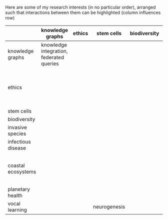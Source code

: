 Here are some of my research interests (in no particular order), arranged such that interactions between them can be highlighted (column influences row)


|  | knowledge graphs | ethics | stem cells | biodiversity | invasive species | infectious disease | coastal ecosystems | planetary health | vocal learning |
| --| --| --| --| --| --| --| --| --| --|
| knowledge graphs | knowledge integration, federated queries |  |  |  |  |  |  |  |
| ethics |  |  |  |  |  |  |  | [Planetary Health Ethics: Beyond First Principles](https://doi.org/10.3390/challe10010014) |
| stem cells |  |  |  |  |  |  |  |  |
| biodiversity |  |  |  |  |  |  |  |  |
| invasive species |  |  |  |  |  |  |  |  |
| infectious disease |  |  |  |  |  |  |  |  |
| coastal ecosystems |  |  |  |  | [Impacts of Invasive Species on Coastal Environments](https://doi.org/10.1007/978-3-319-91382-7) |  |  |  |
| planetary health |  |  |  |  |  |  |  |  |
| vocal learning |  |  | neurogenesis |  |  |  |  |  |
